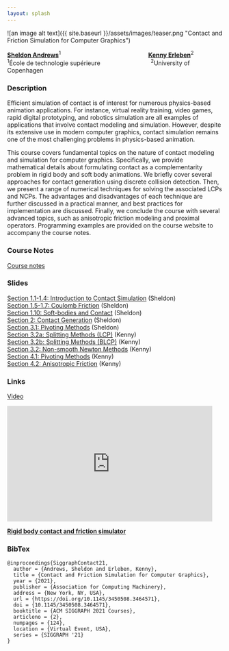 ```yaml
---
layout: splash
---
```


![an image alt text]({{ site.baseurl }}/assets/images/teaser.png "Contact and Friction Simulation for Computer Graphics")

[**Sheldon Andrews**](https://profs.etsmtl.ca/sandrews/)<sup>1</sup>
&nbsp;&nbsp;&nbsp;&nbsp;&nbsp;&nbsp;&nbsp;&nbsp;&nbsp;&nbsp;&nbsp;&nbsp;&nbsp;&nbsp;&nbsp;&nbsp;
&nbsp;&nbsp;&nbsp;&nbsp;&nbsp;&nbsp;&nbsp;&nbsp;&nbsp;&nbsp;&nbsp;&nbsp;&nbsp;&nbsp;&nbsp;&nbsp;
&nbsp;&nbsp;&nbsp;&nbsp;&nbsp;&nbsp;&nbsp;&nbsp;&nbsp;&nbsp;&nbsp;&nbsp;&nbsp;&nbsp;&nbsp;&nbsp;
[**Kenny Erleben**](https://iphys.wordpress.com/)<sup>2</sup><br/>
<sup>1</sup>École de technologie supérieure
&nbsp;&nbsp;&nbsp;&nbsp;&nbsp;&nbsp;&nbsp;&nbsp;&nbsp;&nbsp;&nbsp;&nbsp;&nbsp;&nbsp;&nbsp;&nbsp;
&nbsp;&nbsp;&nbsp;&nbsp;&nbsp;&nbsp;&nbsp;&nbsp;&nbsp;&nbsp;&nbsp;
<sup>2</sup>University of Copenhagen 

### Description
Efficient simulation of contact is of interest for numerous physics-based animation applications. For instance, virtual reality training, video games, rapid digital prototyping, and robotics simulation are all examples of applications that involve contact modeling and simulation. However, despite its extensive use in modern computer graphics, contact simulation remains one of the most challenging problems in physics-based animation.

This course covers fundamental topics on the nature of contact modeling and simulation for computer graphics. Specifically, we provide mathematical details about formulating contact as a complementarity problem in rigid body and soft body animations. We briefly cover several approaches for contact generation using discrete collision detection. Then, we present a range of numerical techniques for solving the associated LCPs and NCPs. The advantages and disadvantages of each technique are further discussed in a practical manner, and best practices for implementation are discussed. Finally, we conclude the course with several advanced topics, such as anisotropic friction modeling and proximal operators. Programming examples are provided on the course website to accompany the course notes.

### Course Notes 
<i class="fa fa-file-pdf-o"></i> 
[Course notes](/assets/files/SIGGRAPH21_friction_contact_notes.pdf)

### Slides 
<i class="fa fa-file-powerpoint-o"></i>
[Section 1.1-1.4: Introduction to Contact Simulation](/assets/files/SIGGRAPH21_Sheldon_S1_Intro.pptx) (Sheldon)<br/>
<i class="fa fa-file-powerpoint-o"></i>
[Section 1.5-1.7: Coulomb Friction](/assets/files/SIGGRAPH21_Sheldon_S1_Coulomb.pptx) (Sheldon) <br/>
<i class="fa fa-file-powerpoint-o"></i>
[Section 1.10: Soft-bodies and Contact](/assets/files/SIGGRAPH21_Sheldon_S1_SoftBodies.pptx) (Sheldon) <br/>
<i class="fa fa-file-powerpoint-o"></i>
[Section 2: Contact Generation](/assets/files/SIGGRAPH21_Sheldon_S2_ContactGen.pptx) (Sheldon)<br/>
<i class="fa fa-file-powerpoint-o"></i>
[Section 3.1: Pivoting Methods](/assets/files/SIGGRAPH21_Sheldon_S3_Pivoting.pptx) (Sheldon)<br/>
<i class="fa fa-file-powerpoint-o"></i>
[Section 3.2a: Splitting Methods (LCP)](/assets/files/SIGGRAPH21_Kenny_S3_SplittingMethods_LCP.pptx) (Kenny)<br/>
<i class="fa fa-file-powerpoint-o"></i>
[Section 3.2b: Splitting Methods (BLCP)](/assets/files/SIGGRAPH21_Kenny_S3_SplittingMethods_BLCP.pptx) (Kenny)<br/>
<i class="fa fa-file-powerpoint-o"></i>
[Section 3.2: Non-smooth Newton Methods](/assets/files/SIGGRAPH21_Kenny_S3_NonsmoothNewton.pptx) (Kenny)<br/>
<i class="fa fa-file-powerpoint-o"></i>
[Section 4.1: Pivoting Methods](/assets/files/SIGGRAPH21_Kenny_S4_Prox.pptx) (Kenny)<br/>
<i class="fa fa-file-powerpoint-o"></i>
[Section 4.2: Anisotropic Friction](/assets/files/SIGGRAPH21_Kenny_S4_Anisotropic.pptx) (Kenny)<br/>

### Links
<i class="fab fa-youtube"></i>
[Video ](https://youtu.be/5JZ-tYHsJKg)
<iframe width="480" height="270" src="https://www.youtube.com/embed/5JZ-tYHsJKg" frameborder="0" allowfullscreen></iframe>
<br/>

<i class="fa fa-code-fork" aria-hidden="true"></i>
[**Rigid body contact and friction simulator**](https://github.com/sheldona/contactFrictionSim)

### BibTex 
```
@inproceedings{SiggraphContact21,
  author = {Andrews, Sheldon and Erleben, Kenny},
  title = {Contact and Friction Simulation for Computer Graphics},
  year = {2021},
  publisher = {Association for Computing Machinery},
  address = {New York, NY, USA},
  url = {https://doi.org/10.1145/3450508.3464571},
  doi = {10.1145/3450508.3464571},
  booktitle = {ACM SIGGRAPH 2021 Courses},
  articleno = {2},
  numpages = {124},
  location = {Virtual Event, USA},
  series = {SIGGRAPH '21}
}
```